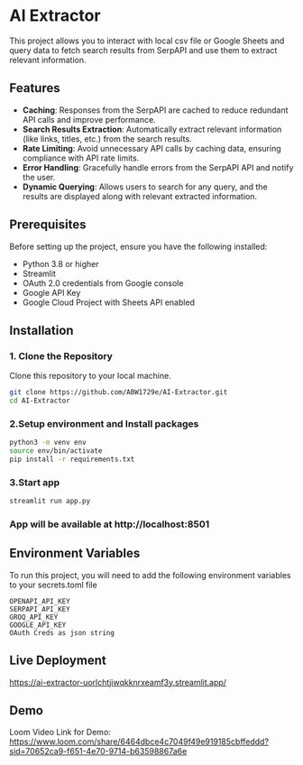 
# AI Extractor

This project allows you to interact with local csv file or Google Sheets and query data to fetch search results from SerpAPI and use them to extract relevant information.

## Features

- **Caching**: Responses from the SerpAPI are cached to reduce redundant API calls and improve performance.
- **Search Results Extraction**: Automatically extract relevant information (like links, titles, etc.) from the search results.
- **Rate Limiting**: Avoid unnecessary API calls by caching data, ensuring compliance with API rate limits.
- **Error Handling**: Gracefully handle errors from the SerpAPI API and notify the user.
- **Dynamic Querying**: Allows users to search for any query, and the results are displayed along with relevant extracted information.

## Prerequisites

Before setting up the project, ensure you have the following installed:

- Python 3.8 or higher
- Streamlit
- OAuth 2.0 credentials from Google console
- Google API Key 
- Google Cloud Project with Sheets API enabled

## Installation

### 1. Clone the Repository

Clone this repository to your local machine.

```bash
git clone https://github.com/ABW1729e/AI-Extractor.git
cd AI-Extractor
```
### 2.Setup environment and Install packages

```bash
python3 -m venv env
source env/bin/activate
pip install -r requirements.txt
```

### 3.Start app

```bash
streamlit run app.py
```
### App will be available at http://localhost:8501








## Environment Variables

To run this project, you will need to add the following environment variables to your secrets.toml file

`OPENAPI_API_KEY`  
`SERPAPI_API_KEY`  
`GROQ_API_KEY`  
`GOOGLE_API_KEY`  
`OAuth Creds as json string`

## Live Deployment
https://ai-extractor-uorlchtjiwqkknrxeamf3y.streamlit.app/  

## Demo

Loom Video Link for Demo:
https://www.loom.com/share/6464dbce4c7049f49e919185cbffeddd?sid=70652ca9-f651-4e70-9714-b63598867a6e

